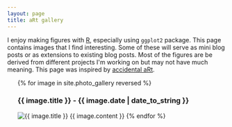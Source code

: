 ```yaml
---
layout: page
title: aRt gallery
---
```


I enjoy making figures with [R](https://www.r-project.org/), especially using `ggplot2` package. This page contains images that I find interesting. Some of these will serve as mini blog posts or as extensions to existing blog posts. Most of the figures are be derived from different projects I'm working on but may not have much meaning. This page was inspired by [accidental aRt](http://accidental-art.tumblr.com/).

<ul class="gallery">
  {% for image in site.photo_gallery reversed %}
    <h3 class="image-title">{{ image.title }} - {{ image.date | date_to_string }} </h3>
      <img src="{{ image.image_path }}" alt="{{ image.title }}"/>
      {{ image.content }}
  {% endfor %}
</ul>